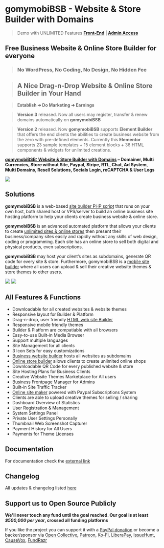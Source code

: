 # gomymobiBSB - Website & Store Builder with Domains

> Demo with UNLIMITED Features **[Front-End](https://www.gomymobi.com/) | [Admin Access](https://www.gomy.mobi/app/account/login/)**

## Free Business Website &amp; Online Store Builder for everyone

> ### No WordPress, No Coding, No Design, No Hidden Fee

> ## A Nice Drag-n-Drop Website & Online Store Builder in Your Hand

> **Establish ➜ Do Marketing ➜ Earnings**

> **Version 3** released. Now all users may register, transfer & renew domains automatically on **gomymobiBSB**

> **Version 2** released. Now **gomymobiBSB** supports **Element Builder** that offers the end clients the abilities to create business website from the zero with pre-defined elements. Currently this **Elementor** supports 23 sample templates + 15 element blocks + 36 HTML components & widgets for unlimited creations.

**[gomymobiBSB: Website & Store Builder with Domains](https://www.prescriptz.com/script/gomymobi-site-builder-platform/) – Domainer, Multi Currencies, Store without Site, Paypal, Stripe, RTL, Chat, Ad System, Multi Domains, Resell Solutions, Socials Login, reCAPTCHA & User Logs**

<img src="https://improxy.benchmarkemail.com/http://www.gomymobi.com/app/uploads/media/public/objects/macbook.png">

## Solutions
**gomymobiBSB** is a web-based [site builder PHP script](https://www.prescriptz.com/script/gomymobi-site-builder-platform/) that runs on your own host, both shared host or VPS/server to build an online business site hosting platform to help your clients create business website & online store.

**gomymobiBSB** is an advanced automated platform that allows your clients to create [unlimited sites & online stores](https://www.gomymobi.com/) then present their business/company sites easily and rapidly without any skills of web design, coding or programming. Each site has an online store to sell both digital and physical products, even subscriptions.

**gomymobiBSB** may host your cilent’s sites as subdomains, generate QR code for every site & store. Furthermore, gomymobiBSB is a [mobile site builder](https://www.gomymobi.com/) where all users can upload & sell their creative website themes & store themes to other users.

<img src="https://camo.envatousercontent.com/a82e2012329f8bfc12660fbfb4061caa3c8d755b/687474703a2f2f7777772e7072657363726970747a2e636f6d2f646174612d66696c65732f66656174757265732f676f6d796d6f62692f636f72652d66656174757265732e6a7067">

<img src="https://camo.envatousercontent.com/870d0aef4340470f92c47ec107f0754b30516f2a/687474703a2f2f7777772e7072657363726970747a2e636f6d2f646174612d66696c65732f66656174757265732f676f6d796d6f62692f66656174757265732d757064617465642e6a7067">

## All Features & Functions
* Downloadable for all created websites & website themes
* Responsive layout for Builder & Platform
* Drag-n-drop, user friendly [HTML web site Builder](http://www.gomymobi.com/)
* Responsive mobile friendly themes
* Builder & Platform are compatiable with all browsers
* Easy-to-use Built-in Media Browser
* Support multiple languages
* Site Management for all clients
* 3 Icon Sets for easy customizations
* [Business website builder](http://www.gomymobi.com/) hosts all websites as subdomains
* [Online store builder](http://www.gomymobi.com/) allows clients to create unlimited online shops
* Downloadable QR Code for every published website & store
* Site Hosting Plans for Business Clients
* Creative Website Themes Marketplace for All users
* Business Frontpage Manager for Admins
* Built-in Site Traffic Tracker
* [Online site maker](http://www.gomymobi.com/) powered with Paypal Subscriptions System
* Clients are able to upload creative themes for selling / sharing
* Dashboard Overview of Statistics
* User Registration & Management
* System Settings Panel
* Private User Settings Personally
* Thumbnail Web Screenshot Capturer
* Payment History for All Users
* Payments for Theme Licenses

## Documentation
For documentation check the [external link](https://www.gomymobi.com/documentation.html)

## Changelog
All updates & changelog listed [here](http://www.gomymobi.com/app/changelog.txt)

## Support us to Open Source Publicly
**We'll never touch any fund until the goal reached. Our goal is at least _$500,000 per year_, crossed all funding platforms**

If you like the project you can support it with a [PayPal donation](https://paypal.me/PREScriptZ) or become a backer/sponsor via [Open Collective](https://opencollective.com/gomymobi), [Patreon](https://patreon.com/gomymobibsb), [Ko-Fi](https://ko-fi.com/prescriptz), [LiberaPay](https://liberapay.com/PREScriptZ), [IssueHunt](https://issuehunt.io/r/PREScriptZ), [CauseVox](https://gomymobibsb-open-source.causevox.com/), [FundRazr](https://fundrazr.com/gomymobibsb)
